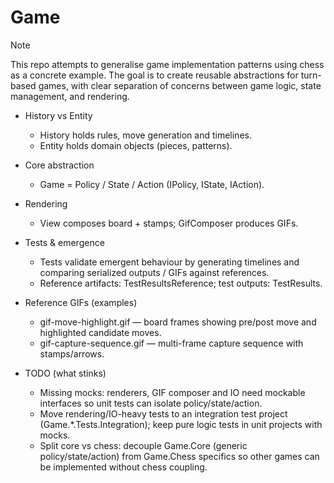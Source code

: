 # Game

> [!NOTE]
> This repo attempts to generalise game implementation patterns using chess as a concrete example. The goal is to create reusable abstractions for turn-based games, with clear separation of concerns between game logic, state management, and rendering.

- History vs Entity
  - History holds rules, move generation and timelines.
  - Entity holds domain objects (pieces, patterns).

- Core abstraction
  - Game = Policy / State / Action (IPolicy, IState, IAction).

- Rendering
  - View composes board + stamps; GifComposer produces GIFs.

- Tests & emergence
  - Tests validate emergent behaviour by generating timelines and comparing serialized outputs / GIFs against references.
  - Reference artifacts: TestResultsReference; test outputs: TestResults.

- Reference GIFs (examples)
  - gif-move-highlight.gif — board frames showing pre/post move and highlighted candidate moves.
  - gif-capture-sequence.gif — multi-frame capture sequence with stamps/arrows.

- TODO (what stinks)
  - Missing mocks: renderers, GIF composer and IO need mockable interfaces so unit tests can isolate policy/state/action.
  - Move rendering/IO-heavy tests to an integration test project (Game.*.Tests.Integration); keep pure logic tests in unit projects with mocks.
  - Split core vs chess: decouple Game.Core (generic policy/state/action) from Game.Chess specifics so other games can be implemented without chess coupling.
